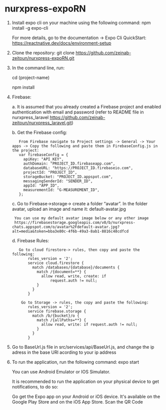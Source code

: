# nurxpress-expoRN
1. Install expo cli on your machine using the following command:
    npm install -g expo-cli	
    
    For more details, go to the documentation -> Expo Cli QuickStart:
    https://reactnative.dev/docs/environment-setup
  
2. Clone the repository:
    git clone https://github.com/zeinab-zeitoun/nurxpress-expoRN.git

3. In the command line, run:

    cd (project-name)
    
    npm install
    
4. Firebase:

    a. It is assumed that you already created a Firebase project and enabled authentication with email and password (refer to README file in nurxpress_laravel https://github.com/zeinab-zeitoun/nurxpress_laravel.git)
    
    b. Get the Firebase config:
    
          From Firebase navigate to Project settings -> General -> Your apps -> Copy the following and paste them in FirebaseConfig.js in the project:
          var firebaseConfig = {
            apiKey: "API_KEY",
            authDomain: "PROJECT_ID.firebaseapp.com",
            databaseURL: "https://PROJECT_ID.firebaseio.com",
            projectId: "PROJECT_ID",
            storageBucket: "PROJECT_ID.appspot.com",
            messagingSenderId: "SENDER_ID",
            appId: "APP_ID",
            measurementId: "G-MEASUREMENT_ID",
          };
          
    c. Go to Firebase->storage-> create a folder “avatar”. In the folder avatar, upload an image and name it: default-avatar.jpg
    
        You can use my default avatar image below or any other image
        https://firebasestorage.googleapis.com/v0/b/nurxpress-chats.appspot.com/o/avatar%2Fdefault-avatar.jpg?alt=media&token=bba3e80c-4f6b-49a3-8ab1-8816c48cdfcd 
        
    d. Firebase Rules: 
    
          Go to cloud firestore-> rules, then copy and paste the following:
              rules_version = '2';
              service cloud.firestore {
                match /databases/{database}/documents {
                  match /{document=**} {
                    allow read, write, create: if
                        request.auth != null;
                  }
                }
              }
              
           Go to Storage -> rules, the copy and paste the following:
              rules_version = '2';
              service firebase.storage {
                match /b/{bucket}/o {
                  match /{allPaths=**} {
                    allow read, write: if request.auth != null;
                  }
                }
              }

5. Go to BaseUrl.js  file in src/services/api/BaseUrl.js, and change the ip adress in the base URl acording to your ip address

6. To run the application, run the following command:
      expo start
    
    You can use Android Emulator or IOS Simulator.
    
    It is recommended to run the application on your physical device to get notifications, to do so:
    
      Go get the Expo app on your Android or iOS device. It's available on the Google Play Store and on the iOS App Store.
      Scan the QR Code
